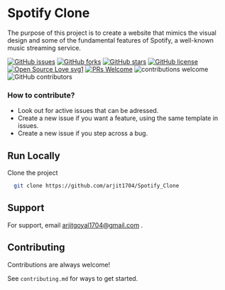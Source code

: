 # Spotify Clone

The purpose of this project is to create a website that mimics the visual design and some of the fundamental features of Spotify, a well-known music streaming service.

[![GitHub issues](https://img.shields.io/github/issues/arjit1704/textEdits)](https://github.com/arjit1704/Spotify_Clone/issues)
[![GitHub forks](https://img.shields.io/github/forks/arjit1704/textEdits)](https://github.com/arjit1704/Spotify_Clone/network)
[![GitHub stars](https://img.shields.io/github/stars/arjit1704/textEdits)](https://github.com/arjit1704/Spotify_Clone/stargazers)
[![GitHub license](https://img.shields.io/github/license/arjit1704/textEdits)](https://github.com/arjit1704/Spotify_Clone/blob/main/LICENSE)
[![Open Source Love svg1](https://badges.frapsoft.com/os/v1/open-source.svg?v=103)](https://github.com/ellerbrock/open-source-badges/) [![PRs Welcome](https://img.shields.io/badge/PRs-welcome-brightgreen.svg?style=flat-square)](http://makeapullrequest.com) ![contributions welcome](https://img.shields.io/static/v1.svg?label=Contributions&message=Welcome&color=0059b3&style=flat-square) ![GitHub contributors](https://img.shields.io/github/contributors-anon/arjit1704/Spotify_Clone) 

### How to contribute?
- Look out for active issues that can be adressed.
- Create a new issue if you want a feature, using the same template in issues.
- Create a new issue if you step across a bug.

## Run Locally

Clone the project

```bash
  git clone https://github.com/arjit1704/Spotify_Clone
```
<!-- 
Go to the project directory

```bash
  cd TextEdits
``` -->
<!-- 
Run the server

```bash
    python3 runserver manage.py
``` -->

## Support

For support, email arjitgoyal1704@gmail.com .

## Contributing

Contributions are always welcome!

See `contributing.md` for ways to get started.